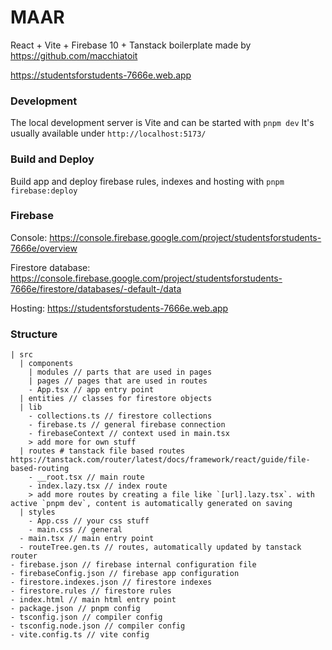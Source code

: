 # MAAR

React + Vite + Firebase 10 + Tanstack boilerplate made by https://github.com/macchiatoit

https://studentsforstudents-7666e.web.app

### Development

The local development server is Vite and can be started with `pnpm dev`
It's usually available under `http://localhost:5173/`

### Build and Deploy

Build app and deploy firebase rules, indexes and hosting with `pnpm firebase:deploy`

### Firebase

Console: https://console.firebase.google.com/project/studentsforstudents-7666e/overview

Firestore database: https://console.firebase.google.com/project/studentsforstudents-7666e/firestore/databases/-default-/data

Hosting: https://studentsforstudents-7666e.web.app

### Structure

```
| src
  | components
    | modules // parts that are used in pages
    | pages // pages that are used in routes
    - App.tsx // app entry point
  | entities // classes for firestore objects
  | lib
    - collections.ts // firestore collections
    - firebase.ts // general firebase connection
    - firebaseContext // context used in main.tsx
    > add more for own stuff
  | routes # tanstack file based routes https://tanstack.com/router/latest/docs/framework/react/guide/file-based-routing
    - __root.tsx // main route
    - index.lazy.tsx // index route
    > add more routes by creating a file like `[url].lazy.tsx`. with active `pnpm dev`, content is automatically generated on saving
  | styles
    - App.css // your css stuff
    - main.css // general
  - main.tsx // main entry point
  - routeTree.gen.ts // routes, automatically updated by tanstack router
- firebase.json // firebase internal configuration file
- firebaseConfig.json // firebase app configuration
- firestore.indexes.json // firestore indexes
- firestore.rules // firestore rules
- index.html // main html entry point
- package.json // pnpm config
- tsconfig.json // compiler config
- tsconfig.node.json // compiler config
- vite.config.ts // vite config
```
